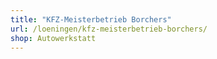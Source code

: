 ```yaml
---
title: "KFZ-Meisterbetrieb Borchers"
url: /loeningen/kfz-meisterbetrieb-borchers/
shop: Autowerkstatt
---
```

